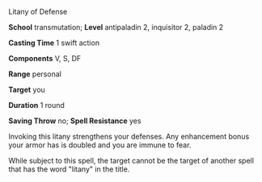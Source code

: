 Litany of Defense

**School** transmutation; **Level** antipaladin 2, inquisitor 2, paladin 2

**Casting Time** 1 swift action

**Components** V, S, DF

**Range** personal

**Target** you

**Duration** 1 round

**Saving Throw** no; **Spell Resistance** yes

Invoking this litany strengthens your defenses. Any enhancement bonus your armor has is doubled and you are immune to fear.

While subject to this spell, the target cannot be the target of another spell that has the word "litany" in the title.

